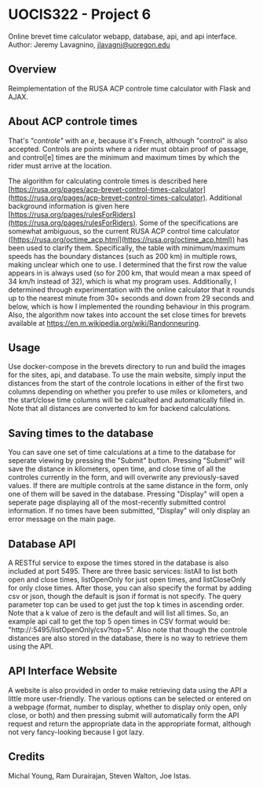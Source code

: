 # UOCIS322 - Project 6 #
Online brevet time calculator webapp, database, api, and api interface.
Author: Jeremy Lavagnino, jlavagni@uoregon.edu
## Overview

Reimplementation of the RUSA ACP controle time calculator with Flask and AJAX.

## About ACP controle times

That's *"controle"* with an *e*, because it's French, although "control" is also accepted. Controls are points where a rider must obtain proof of passage, and control[e] times are the minimum and maximum times by which the rider must arrive at the location.

The algorithm for calculating controle times is described here [https://rusa.org/pages/acp-brevet-control-times-calculator](https://rusa.org/pages/acp-brevet-control-times-calculator). Additional background information is given here [https://rusa.org/pages/rulesForRiders](https://rusa.org/pages/rulesForRiders). Some of the specifications are somewhat ambiguous, so the current RUSA ACP control time calculator ([https://rusa.org/octime_acp.html](https://rusa.org/octime_acp.html)) has been used to clarify them. Specifically, the table with minimum/maximum speeds has the boundary distances (such as 200 km) in multiple rows, making unclear which one to use. I determined that the first row the value appears in is always used (so for 200 km, that would mean a max speed of 34 km/h instead of 32), which is what my program uses. Additionally, I determined through experimentation with the online calculator that it rounds up to the nearest minute from 30+ seconds and down from 29 seconds and below, which is how I implemented the rounding behaviour in this program. Also, the algorithm now takes into account the set close times for brevets available at https://en.m.wikipedia.org/wiki/Randonneuring.

## Usage
Use docker-compose in the brevets directory to run and build the images for the sites, api, and database. To use the main website, simply input the distances from the start of the controle locations in either of the first two columns depending on whether you prefer to use miles or kilometers, and the start/close time columns will be calcualted and automatically filled in. Note that all distances are converted to km for backend calculations.

## Saving times to the database

You can save one set of time calculations at a time to the database for seperate viewing by pressing the "Submit" button. Pressing "Submit" will save the distance in kilometers, open time, and close time of all the controles currently in the form, and will overwrite any previously-saved values. If there are multiple controls at the same distance in the form, only one of them will be saved in the database. Pressing "Display" will open a seperate page displaying all of the most-recently submitted control information. If no times have been submitted, "Display" will only display an error message on the main page.

## Database API

A RESTful service to expose the times stored in the database is also included at port 5495. There are three basic services: listAll to list both open and close times, listOpenOnly for just open times, and listCloseOnly for only close times. After those, you can also specify the format by adding csv or json, though the default is json if format is not specify. The query parameter top can be used to get just the top k times in ascending order. Note that a k value of zero is the default and will list all times. So, an example api call to get the top 5 open times in CSV format would be: 
"http://<host>:5495/listOpenOnly/csv?top=5". Also note that though the controle distances are also stored in the database, there is no way to retrieve them using the API.
	
## API Interface Website

A website is also provided in order to make retrieving data using the API a little more user-friendly. The various options can be selected or entered on a webpage (format, number to display, whether to display only open, only close, or both) and then pressing submit will automatically form the API request and return the appropriate data in the appropriate format, although not very fancy-looking because I got lazy.


## Credits

Michal Young, Ram Durairajan, Steven Walton, Joe Istas.
